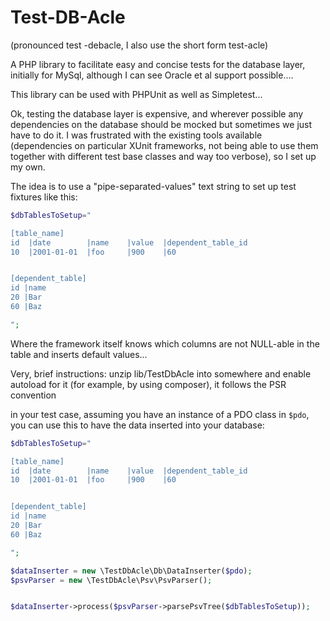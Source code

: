 Test-DB-Acle
============

(pronounced test -debacle, I also use the short form test-acle)

A PHP library to facilitate easy and concise tests for the database layer, initially 
for MySql, although I can see Oracle et al support possible.... 

This library can be used with PHPUnit as well as Simpletest...

Ok, testing the database layer is expensive, and wherever possible any dependencies on the database should be mocked but sometimes we just have to do it. I was frustrated with the existing tools available (dependencies on particular XUnit frameworks, not being able to use them together with different test base classes and way too verbose), so I set up my own.

The idea is to use a "pipe-separated-values" text string to set up test fixtures like this:
```php
$dbTablesToSetup="

[table_name]
id  |date        |name    |value  |dependent_table_id
10  |2001-01-01  |foo     |900    |60


[dependent_table]
id |name
20 |Bar
60 |Baz

";
```

Where the framework itself knows which columns are not NULL-able in the table and inserts default values...


Very, brief instructions:
unzip lib/TestDbAcle into somewhere and enable autoload for it (for example, by using composer), it follows the PSR convention

in your test case, assuming you have an instance of a PDO class in ```$pdo```, you can use this to have the data inserted into your database:
```php
$dbTablesToSetup="

[table_name]
id  |date        |name    |value  |dependent_table_id
10  |2001-01-01  |foo     |900    |60


[dependent_table]
id |name
20 |Bar
60 |Baz

";

$dataInserter = new \TestDbAcle\Db\DataInserter($pdo);
$psvParser = new \TestDbAcle\Psv\PsvParser();


$dataInserter->process($psvParser->parsePsvTree($dbTablesToSetup));
```